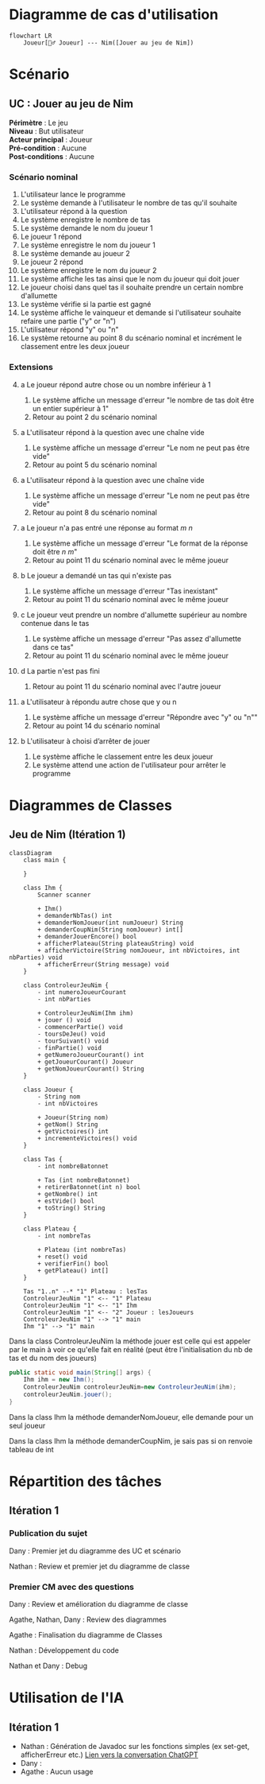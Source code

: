 # Diagramme de cas d'utilisation

```Mermaid
flowchart LR
    Joueur[🧍‍♂️ Joueur] --- Nim([Jouer au jeu de Nim])
```

# Scénario

## **UC : Jouer au jeu de Nim**
**Périmètre** : Le jeu <br>
**Niveau** : But utilisateur <br>
**Acteur principal** : Joueur<br>
**Pré-condition** : Aucune<br>
**Post-conditions** : Aucune

### Scénario nominal

1. L'utilisateur lance le programme
2. Le système demande à l'utilisateur le nombre de tas qu'il souhaite
3. L'utilisateur répond à la question
4. Le système enregistre le nombre de tas
5. Le système demande le nom du joueur 1
6. Le joueur 1 répond
7. Le système enregistre le nom du joueur 1
8. Le système demande au joueur 2
9. Le joueur 2 répond
10. Le système enregistre le nom du joueur 2
11. Le système affiche les tas ainsi que le nom du joueur qui doit jouer
12. Le joueur choisi dans quel tas il souhaite prendre un certain nombre d'allumette 
13. Le système vérifie si la partie est gagné
14. Le système affiche le vainqueur et demande si l'utilisateur souhaite refaire une partie ("y" or "n")
15. L'utilisateur répond "y" ou "n"
16. Le système retourne au point 8 du scénario nominal et incrément le classement entre les deux joueur


### Extensions

4. a Le joueur répond autre chose ou un nombre inférieur à 1
    1. Le système affiche un message d'erreur "le nombre de tas doit être un entier supérieur à 1"
    2. Retour au point 2 du scénario nominal

7. a L'utilisateur répond à la question avec une chaîne vide
    1. Le système affiche un message d'erreur "Le nom ne peut pas être vide"
    2. Retour au point 5 du scénario nominal

10. a L'utilisateur répond à la question avec une chaîne vide
    1. Le système affiche un message d'erreur "Le nom ne peut pas être vide"
    2. Retour au point 8 du scénario nominal

13. a Le joueur n'a pas entré une réponse au format $m\ n$
    1. Le système affiche un message d'erreur "Le format de la réponse doit être $n\ m$"
    2. Retour au point 11 du scénario nominal avec le même joueur

13. b Le joueur a demandé un tas qui n'existe pas
    1. Le système affiche un message d'erreur "Tas inexistant"
    2. Retour au point 11 du scénario nominal avec le même joueur

13. c Le joueur veut prendre un nombre d'allumette supérieur au nombre contenue dans le tas
    1. Le système affiche un message d'erreur "Pas assez d'allumette dans ce tas"
    2. Retour au point 11 du scénario nominal avec le même joueur

13. d La partie n'est pas fini 
    1. Retour au point 11 du scénario nominal avec l'autre joueur

16. a L'utilisateur à répondu autre chose que y ou n
    1. Le système affiche un message d'erreur "Répondre avec "y" ou "n""
    2. Retour au point 14 du scénario nominal

16. b L'utilisateur à choisi d’arrêter de jouer
    1. Le système affiche le classement entre les deux joueur
    2. Le système attend une action de l'utilisateur pour arrêter le programme

# Diagrammes de Classes

## Jeu de Nim (Itération 1)

```mermaid
classDiagram
    class main {

    }

    class Ihm {
        Scanner scanner

        + Ihm()
        + demanderNbTas() int
        + demanderNomJoueur(int numJoueur) String
        + demanderCoupNim(String nomJoueur) int[]
        + demanderJouerEncore() bool
        + afficherPlateau(String plateauString) void
        + afficherVictoire(String nomJoueur, int nbVictoires, int nbParties) void
        + afficherErreur(String message) void
    }

    class ControleurJeuNim {
        - int numeroJoueurCourant
        - int nbParties
        
        + ControleurJeuNim(Ihm ihm)
        + jouer () void
        - commencerPartie() void
        - toursDeJeu() void
        - tourSuivant() void
        - finPartie() void
        + getNumeroJoueurCourant() int
        + getJoueurCourant() Joueur
        + getNomJoueurCourant() String
    }

    class Joueur {
        - String nom
        - int nbVictoires

        + Joueur(String nom)
        + getNom() String
        + getVictoires() int
        + incrementeVictoires() void
    }

    class Tas {
        - int nombreBatonnet

        + Tas (int nombreBatonnet)
        + retirerBatonnet(int n) bool
        + getNombre() int
        + estVide() bool
        + toString() String
    }

    class Plateau {
        - int nombreTas
        
        + Plateau (int nombreTas)
        + reset() void
        + verifierFin() bool
        + getPlateau() int[]
    }

    Tas "1..n" --* "1" Plateau : lesTas
    ControleurJeuNim "1" <-- "1" Plateau
    ControleurJeuNim "1" <-- "1" Ihm
    ControleurJeuNim "1" <-- "2" Joueur : lesJoueurs
    ControleurJeuNim "1" --> "1" main
    Ihm "1" --> "1" main
```



Dans la class ControleurJeuNim la méthode jouer est celle qui est appeler par le main à voir ce qu'elle fait en réalité (peut être l'initialisation du nb de tas et du nom des joueurs)

```java
public static void main(String[] args) {
    Ihm ihm = new Ihm();
    ControleurJeuNim controleurJeuNim=new ControleurJeuNim(ihm);
    controleurJeuNim.jouer();
}
```


Dans la class Ihm la méthode demanderNomJoueur, elle demande pour un seul joueur 

Dans la class Ihm la méthode demanderCoupNim, je sais pas si on renvoie  tableau de int



# Répartition des tâches
## Itération 1

### Publication du sujet

Dany : Premier jet du diagramme des UC et scénario

Nathan : Review et premier jet du diagramme de classe

### Premier CM avec des questions

Dany : Review et amélioration du diagramme de classe

Agathe, Nathan, Dany : Review des diagrammes

Agathe : Finalisation du diagramme de Classes

Nathan : Développement du code

Nathan et Dany : Debug


# Utilisation de l'IA
## Itération 1

- Nathan : Génération de Javadoc sur les fonctions simples (ex set-get, afficherErreur etc.) [Lien vers la conversation ChatGPT](https://chat.openai.com/share/2db9f292-a089-4935-a584-acebe06836a9)
- Dany : 
- Agathe : Aucun usage
